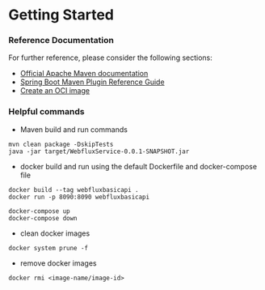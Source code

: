 # Getting Started

### Reference Documentation
For further reference, please consider the following sections:

* [Official Apache Maven documentation](https://maven.apache.org/guides/index.html)
* [Spring Boot Maven Plugin Reference Guide](https://docs.spring.io/spring-boot/docs/2.4.3/maven-plugin/reference/html/)
* [Create an OCI image](https://docs.spring.io/spring-boot/docs/2.4.3/maven-plugin/reference/html/#build-image)

### Helpful commands

* Maven build and run commands
```
mvn clean package -DskipTests
java -jar target/WebfluxService-0.0.1-SNAPSHOT.jar
```

* docker build and run using the default Dockerfile and docker-compose file
```
docker build --tag webfluxbasicapi .
docker run -p 8090:8090 webfluxbasicapi

docker-compose up
docker-compose down
```

* clean docker images
```
docker system prune -f
```

* remove docker images
```
docker rmi <image-name/image-id>
```